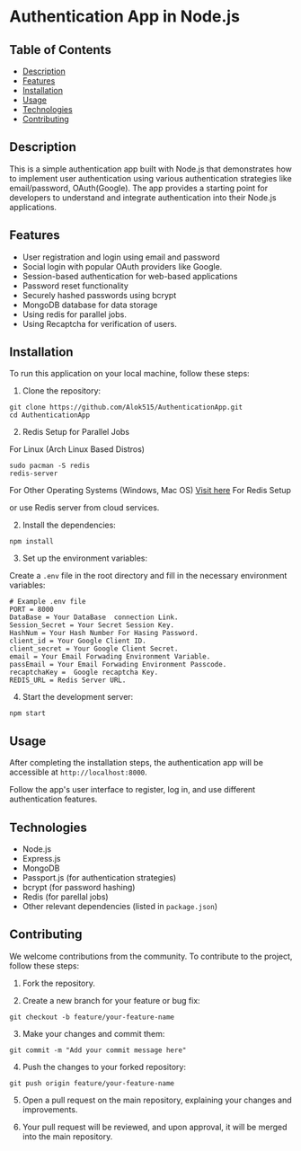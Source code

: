 
# Authentication App in Node.js

## Table of Contents

- [Description](#description)
- [Features](#features)
- [Installation](#installation)
- [Usage](#usage)
- [Technologies](#technologies)
- [Contributing](#contributing)


## Description

This is a simple authentication app built with Node.js that demonstrates how to implement user authentication using various authentication strategies like email/password, OAuth(Google). The app provides a starting point for developers to understand and integrate authentication into their Node.js applications.

## Features

- User registration and login using email and password
- Social login with popular OAuth providers like Google.
- Session-based authentication for web-based applications
- Password reset functionality
- Securely hashed passwords using bcrypt
- MongoDB database for data storage
- Using redis for parallel jobs.
- Using Recaptcha for verification of users.

## Installation

To run this application on your local machine, follow these steps:

1. Clone the repository:

```
git clone https://github.com/Alok515/AuthenticationApp.git
cd AuthenticationApp
```

2. Redis Setup for Parallel Jobs

For Linux (Arch Linux Based Distros)
```
sudo pacman -S redis
redis-server
```
For Other Operating Systems (Windows, Mac OS)
[Visit here](https://redis.io/docs/getting-started/) For Redis Setup

or use Redis server from cloud services.

2. Install the dependencies:

```
npm install
```

3. Set up the environment variables:

Create a `.env` file in the root directory and fill in the necessary environment variables:

```
# Example .env file
PORT = 8000
DataBase = Your DataBase  connection Link.
Session_Secret = Your Secret Session Key.
HashNum = Your Hash Number For Hasing Password.
client_id = Your Google Client ID.
client_secret = Your Google Client Secret.
email = Your Email Forwading Environment Variable.
passEmail = Your Email Forwading Environment Passcode.
recaptchaKey =  Google recaptcha Key.
REDIS_URL = Redis Server URL.
```

4. Start the development server:

```
npm start
```

## Usage

After completing the installation steps, the authentication app will be accessible at `http://localhost:8000`.

Follow the app's user interface to register, log in, and use different authentication features.

## Technologies

- Node.js
- Express.js
- MongoDB
- Passport.js (for authentication strategies)
- bcrypt (for password hashing)
- Redis (for parellal jobs)
- Other relevant dependencies (listed in `package.json`)

## Contributing

We welcome contributions from the community. To contribute to the project, follow these steps:

1. Fork the repository.

2. Create a new branch for your feature or bug fix:

```
git checkout -b feature/your-feature-name
```

3. Make your changes and commit them:

```
git commit -m "Add your commit message here"
```

4. Push the changes to your forked repository:

```
git push origin feature/your-feature-name
```

5. Open a pull request on the main repository, explaining your changes and improvements.

6. Your pull request will be reviewed, and upon approval, it will be merged into the main repository.
